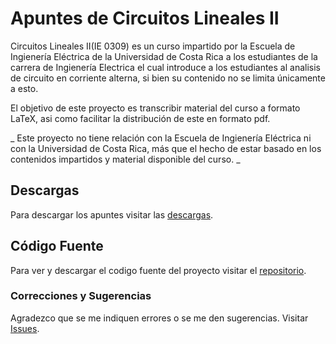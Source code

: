 # Apuntes de Circuitos Lineales II

Circuitos Lineales II(IE 0309) es un curso impartido por la Escuela de Ingienería Eléctrica de la Universidad de Costa Rica a los estudiantes de la carrera de Ingienería Electrica el cual introduce a los estudiantes al analisis de circuito en corriente alterna, si bien su contenido no se limita únicamente a esto.

El objetivo de este proyecto es transcribir material del curso a formato LaTeX, asi como facilitar la distribución de este en formato pdf.

_
Este proyecto no tiene relación con la Escuela de Ingienería Eléctrica ni con la Universidad de Costa Rica, más que el hecho de estar basado en los contenidos impartidos y material disponible del curso.
_

## Descargas
Para descargar los apuntes visitar las  [descargas](#descargas).

## Código Fuente
Para ver y descargar el codigo fuente del proyecto visitar el [repositorio](https://github.com/emilio93/Circuitos-Lineales-II).

### Correcciones y Sugerencias
Agradezco que se me indiquen errores o se me den sugerencias. Visitar  [Issues](https://github.com/emilio93/Circuitos-Lineales-II/issues).
